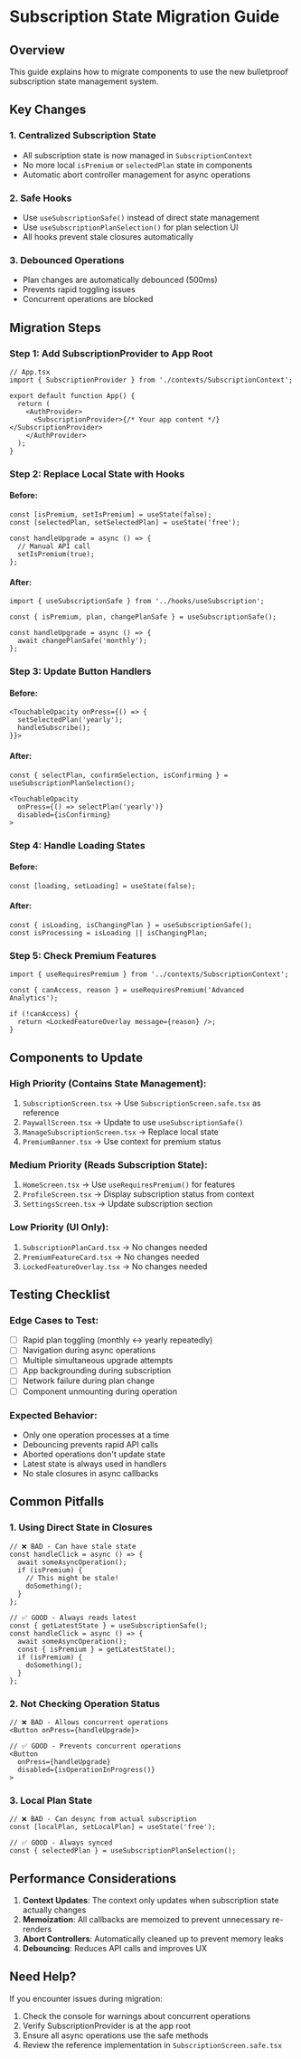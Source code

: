# Subscription State Migration Guide

## Overview

This guide explains how to migrate components to use the new bulletproof subscription state management system.

## Key Changes

### 1. Centralized Subscription State

- All subscription state is now managed in `SubscriptionContext`
- No more local `isPremium` or `selectedPlan` state in components
- Automatic abort controller management for async operations

### 2. Safe Hooks

- Use `useSubscriptionSafe()` instead of direct state management
- Use `useSubscriptionPlanSelection()` for plan selection UI
- All hooks prevent stale closures automatically

### 3. Debounced Operations

- Plan changes are automatically debounced (500ms)
- Prevents rapid toggling issues
- Concurrent operations are blocked

## Migration Steps

### Step 1: Add SubscriptionProvider to App Root

```tsx
// App.tsx
import { SubscriptionProvider } from './contexts/SubscriptionContext';

export default function App() {
  return (
    <AuthProvider>
      <SubscriptionProvider>{/* Your app content */}</SubscriptionProvider>
    </AuthProvider>
  );
}
```

### Step 2: Replace Local State with Hooks

#### Before:

```tsx
const [isPremium, setIsPremium] = useState(false);
const [selectedPlan, setSelectedPlan] = useState('free');

const handleUpgrade = async () => {
  // Manual API call
  setIsPremium(true);
};
```

#### After:

```tsx
import { useSubscriptionSafe } from '../hooks/useSubscription';

const { isPremium, plan, changePlanSafe } = useSubscriptionSafe();

const handleUpgrade = async () => {
  await changePlanSafe('monthly');
};
```

### Step 3: Update Button Handlers

#### Before:

```tsx
<TouchableOpacity onPress={() => {
  setSelectedPlan('yearly');
  handleSubscribe();
}}>
```

#### After:

```tsx
const { selectPlan, confirmSelection, isConfirming } = useSubscriptionPlanSelection();

<TouchableOpacity
  onPress={() => selectPlan('yearly')}
  disabled={isConfirming}
>
```

### Step 4: Handle Loading States

#### Before:

```tsx
const [loading, setLoading] = useState(false);
```

#### After:

```tsx
const { isLoading, isChangingPlan } = useSubscriptionSafe();
const isProcessing = isLoading || isChangingPlan;
```

### Step 5: Check Premium Features

```tsx
import { useRequiresPremium } from '../contexts/SubscriptionContext';

const { canAccess, reason } = useRequiresPremium('Advanced Analytics');

if (!canAccess) {
  return <LockedFeatureOverlay message={reason} />;
}
```

## Components to Update

### High Priority (Contains State Management):

1. `SubscriptionScreen.tsx` → Use `SubscriptionScreen.safe.tsx` as reference
2. `PaywallScreen.tsx` → Update to use `useSubscriptionSafe()`
3. `ManageSubscriptionScreen.tsx` → Replace local state
4. `PremiumBanner.tsx` → Use context for premium status

### Medium Priority (Reads Subscription State):

1. `HomeScreen.tsx` → Use `useRequiresPremium()` for features
2. `ProfileScreen.tsx` → Display subscription status from context
3. `SettingsScreen.tsx` → Update subscription section

### Low Priority (UI Only):

1. `SubscriptionPlanCard.tsx` → No changes needed
2. `PremiumFeatureCard.tsx` → No changes needed
3. `LockedFeatureOverlay.tsx` → No changes needed

## Testing Checklist

### Edge Cases to Test:

- [ ] Rapid plan toggling (monthly ↔ yearly repeatedly)
- [ ] Navigation during async operations
- [ ] Multiple simultaneous upgrade attempts
- [ ] App backgrounding during subscription
- [ ] Network failure during plan change
- [ ] Component unmounting during operation

### Expected Behavior:

- Only one operation processes at a time
- Debouncing prevents rapid API calls
- Aborted operations don't update state
- Latest state is always used in handlers
- No stale closures in async callbacks

## Common Pitfalls

### 1. Using Direct State in Closures

```tsx
// ❌ BAD - Can have stale state
const handleClick = async () => {
  await someAsyncOperation();
  if (isPremium) {
    // This might be stale!
    doSomething();
  }
};

// ✅ GOOD - Always reads latest
const { getLatestState } = useSubscriptionSafe();
const handleClick = async () => {
  await someAsyncOperation();
  const { isPremium } = getLatestState();
  if (isPremium) {
    doSomething();
  }
};
```

### 2. Not Checking Operation Status

```tsx
// ❌ BAD - Allows concurrent operations
<Button onPress={handleUpgrade}>

// ✅ GOOD - Prevents concurrent operations
<Button
  onPress={handleUpgrade}
  disabled={isOperationInProgress()}
>
```

### 3. Local Plan State

```tsx
// ❌ BAD - Can desync from actual subscription
const [localPlan, setLocalPlan] = useState('free');

// ✅ GOOD - Always synced
const { selectedPlan } = useSubscriptionPlanSelection();
```

## Performance Considerations

1. **Context Updates**: The context only updates when subscription state actually changes
2. **Memoization**: All callbacks are memoized to prevent unnecessary re-renders
3. **Abort Controllers**: Automatically cleaned up to prevent memory leaks
4. **Debouncing**: Reduces API calls and improves UX

## Need Help?

If you encounter issues during migration:

1. Check the console for warnings about concurrent operations
2. Verify SubscriptionProvider is at the app root
3. Ensure all async operations use the safe methods
4. Review the reference implementation in `SubscriptionScreen.safe.tsx`
